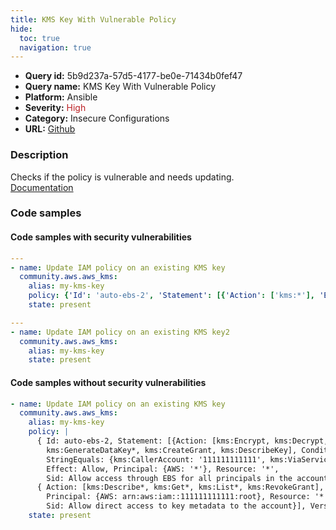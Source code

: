 ```yaml
---
title: KMS Key With Vulnerable Policy
hide:
  toc: true
  navigation: true
---
```


<style>
  .highlight .hll {
    background-color: #ff171742;
  }
  .md-content {
    max-width: 1100px;
    margin: 0 auto;
  }
</style>

-   **Query id:** 5b9d237a-57d5-4177-be0e-71434b0fef47
-   **Query name:** KMS Key With Vulnerable Policy
-   **Platform:** Ansible
-   **Severity:** <span style="color:#bb2124">High</span>
-   **Category:** Insecure Configurations
-   **URL:** [Github](https://github.com/Checkmarx/kics/tree/master/assets/queries/ansible/aws/kms_key_with_full_permissions)

### Description
Checks if the policy is vulnerable and needs updating.<br>
[Documentation](https://docs.ansible.com/ansible/latest/collections/community/aws/aws_kms_module.html)

### Code samples
#### Code samples with security vulnerabilities
```yaml title="Positive test num. 1 - yaml file" hl_lines="5"
---
- name: Update IAM policy on an existing KMS key
  community.aws.aws_kms:
    alias: my-kms-key
    policy: {'Id': 'auto-ebs-2', 'Statement': [{'Action': ['kms:*'], 'Effect': 'Allow', 'Principal': {'AWS': '*'}, 'Resource': '*', 'Sid': 'Allow access through EBS for all principals in the account that are authorized to use EBS'}, {'Action': ['kms:Describe*', 'kms:Get*', 'kms:List*', 'kms:RevokeGrant'], 'Effect': 'Allow', 'Principal': {'AWS': 'arn:aws:iam::111111111111:root'}, 'Resource': '*', 'Sid': 'Allow direct access to key metadata to the account'}], 'Version': '2012-10-17'}
    state: present

```
```yaml title="Positive test num. 2 - yaml file" hl_lines="3"
---
- name: Update IAM policy on an existing KMS key2
  community.aws.aws_kms:
    alias: my-kms-key
    state: present

```


#### Code samples without security vulnerabilities
```yaml title="Negative test num. 1 - yaml file"
- name: Update IAM policy on an existing KMS key
  community.aws.aws_kms:
    alias: my-kms-key
    policy: |
      { Id: auto-ebs-2, Statement: [{Action: [kms:Encrypt, kms:Decrypt, kms:ReEncrypt*,
        kms:GenerateDataKey*, kms:CreateGrant, kms:DescribeKey], Condition: {
        StringEquals: {kms:CallerAccount: '111111111111', kms:ViaService: ec2.ap-southeast-2.amazonaws.com}},
        Effect: Allow, Principal: {AWS: '*'}, Resource: '*',
        Sid: Allow access through EBS for all principals in the account that are authorized to use EBS },
      { Action: [kms:Describe*, kms:Get*, kms:List*, kms:RevokeGrant], Effect: Allow,
        Principal: {AWS: arn:aws:iam::111111111111:root}, Resource: '*',
        Sid: Allow direct access to key metadata to the account}], Version: '2012-10-17' }
    state: present

```
